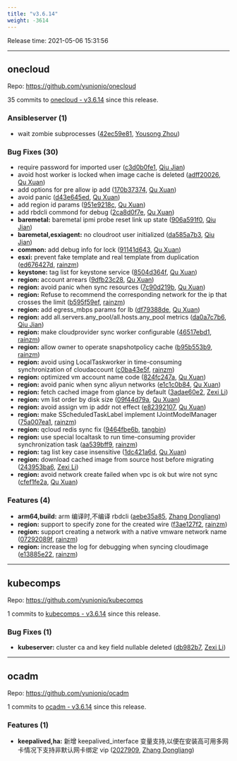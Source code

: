 ```yaml
---
title: "v3.6.14"
weight: -3614
---
```


Release time: 2021-05-06 15:31:56

---
## onecloud

Repo: https://github.com/yunionio/onecloud

35 commits to [onecloud - v3.6.14] since this release.

### Ansibleserver (1)
- wait zombie subprocesses ([42ec59e81](https://github.com/yunionio/onecloud/commit/42ec59e811f3aed55512cf98500cddeaf1825582), [Yousong Zhou](mailto:zhouyousong@yunionyun.com))

### Bug Fixes (30)
- require password for imported user ([c3d0b0fe1](https://github.com/yunionio/onecloud/commit/c3d0b0fe1f9b36263f750f2858810d7e86dd7c23), [Qiu Jian](mailto:qiujian@yunionyun.com))
- avoid host worker is locked when image cache is deleted ([adff20026](https://github.com/yunionio/onecloud/commit/adff20026e462ec246ccc9ac70277dd2bb22ed41), [Qu Xuan](mailto:quxuan@yunionyun.com))
- add options for pre allow ip add ([170b37374](https://github.com/yunionio/onecloud/commit/170b373740df29b8b0c3f572bdf8ad8b1536f6de), [Qu Xuan](mailto:quxuan@yunionyun.com))
- avoid panic ([d43e645ed](https://github.com/yunionio/onecloud/commit/d43e645ed2bf4bc2215a2d4f93a9a8bf05e0ee38), [Qu Xuan](mailto:quxuan@yunionyun.com))
- add region id params ([951e9218c](https://github.com/yunionio/onecloud/commit/951e9218ce445fc92356413b4a057edf7c73da15), [Qu Xuan](mailto:quxuan@yunionyun.com))
- add rbdcli commond for debug ([2ca8d0f7e](https://github.com/yunionio/onecloud/commit/2ca8d0f7e458e35130ba3b5a6c3f766487fc4704), [Qu Xuan](mailto:quxuan@yunionyun.com))
- **baremetal:** baremetal ipmi probe reset link up state ([906a591f0](https://github.com/yunionio/onecloud/commit/906a591f00d91ece351f8282590db952e8fe9aaf), [Qiu Jian](mailto:qiujian@yunionyun.com))
- **baremetal,esxiagent:** no cloudroot user initialized ([da585a7b3](https://github.com/yunionio/onecloud/commit/da585a7b3549f361e179d563db5457a570828e4f), [Qiu Jian](mailto:qiujian@yunionyun.com))
- **common:** add debug info for lock ([91141d643](https://github.com/yunionio/onecloud/commit/91141d64329544105d07b7656dec383ce6cf6e9c), [Qu Xuan](mailto:quxuan@yunionyun.com))
- **esxi:** prevent fake template and real template from duplication ([ed676427d](https://github.com/yunionio/onecloud/commit/ed676427d237002186d0850f6d08fde8b81d3bfb), [rainzm](mailto:mjoycarry@gmail.com))
- **keystone:** tag list for keystone service ([8504d364f](https://github.com/yunionio/onecloud/commit/8504d364ff806b841903ed814616619ea8312337), [Qu Xuan](mailto:quxuan@yunionyun.com))
- **region:** account arrears ([9dfb23c28](https://github.com/yunionio/onecloud/commit/9dfb23c2810e10404837d8088d6e5417502a6590), [Qu Xuan](mailto:quxuan@yunionyun.com))
- **region:** avoid panic when sync resources ([7c90d219b](https://github.com/yunionio/onecloud/commit/7c90d219b30122b07650319981acab78a0f86357), [Qu Xuan](mailto:quxuan@yunionyun.com))
- **region:** Refuse to recommend the corresponding network for the ip that crosses the limit ([b595f59ef](https://github.com/yunionio/onecloud/commit/b595f59ef89c8e4e7370f780abcb1488eb6c097e), [rainzm](mailto:mjoycarry@gmail.com))
- **region:** add egress_mbps params for lb ([df79388de](https://github.com/yunionio/onecloud/commit/df79388ded3ae40d25cb23dfa464d91129a6c5c4), [Qu Xuan](mailto:quxuan@yunionyun.com))
- **region:** add all.servers.any_pool/all.hosts.any_pool metrics ([da0a7c7b6](https://github.com/yunionio/onecloud/commit/da0a7c7b6e885e7d413df704cb55ccfff11504bd), [Qiu Jian](mailto:qiujian@yunionyun.com))
- **region:** make cloudprovider sync worker configurable ([46517ebd1](https://github.com/yunionio/onecloud/commit/46517ebd1396c5dcb8931dd8b721770206d05ced), [rainzm](mailto:mjoycarry@gmail.com))
- **region:** allow owner to operate snapshotpolicy cache ([b95b553b9](https://github.com/yunionio/onecloud/commit/b95b553b9bfb426f478aafe093e1ec69b7f7ec52), [rainzm](mailto:mjoycarry@gmail.com))
- **region:** avoid using LocalTaskworker in time-consuming synchronization of cloudaccount ([c0ba43e5f](https://github.com/yunionio/onecloud/commit/c0ba43e5f13c7dc54a4eb1757f83be4a61ca521f), [rainzm](mailto:mjoycarry@gmail.com))
- **region:** optimized vm account name code ([824fc247a](https://github.com/yunionio/onecloud/commit/824fc247a78dd652cd9d895c4c6143f5c13d31e4), [Qu Xuan](mailto:quxuan@yunionyun.com))
- **region:** avoid panic when sync aliyun networks ([e1c1c0b84](https://github.com/yunionio/onecloud/commit/e1c1c0b842d3700d3556c9d7221852d172febf72), [Qu Xuan](mailto:quxuan@yunionyun.com))
- **region:** fetch cached image from glance by default ([3adae60e2](https://github.com/yunionio/onecloud/commit/3adae60e235fcc798726562c91274e3d2978282e), [Zexi Li](mailto:zexi.li@qq.com))
- **region:** vm list order by disk size ([09f44d79a](https://github.com/yunionio/onecloud/commit/09f44d79a4e65c92b76bb77be7a0adae30130e63), [Qu Xuan](mailto:quxuan@yunionyun.com))
- **region:** avoid assign vm ip addr not effect ([e82392107](https://github.com/yunionio/onecloud/commit/e82392107f1ca40b3e74729f62fc7ef20e127b78), [Qu Xuan](mailto:quxuan@yunionyun.com))
- **region:** make SScheduledTaskLabel implement IJointModelManager ([75a007ea1](https://github.com/yunionio/onecloud/commit/75a007ea1938fa79c0f60b40e6d45b2879b7795b), [rainzm](mailto:mjoycarry@gmail.com))
- **region:** qcloud redis sync fix ([9464fbe6b](https://github.com/yunionio/onecloud/commit/9464fbe6b2e58f65f431cceef4ca1d33c586ef31), [tangbin](mailto:tangbin@yunion.cn))
- **region:** use special localtask to run time-consuming provider synchronization task ([aa539bff9](https://github.com/yunionio/onecloud/commit/aa539bff9e0b15f017b5bafb7d86d27f2337cccb), [rainzm](mailto:mjoycarry@gmail.com))
- **region:** tag list key case insensitive ([1dc421a6d](https://github.com/yunionio/onecloud/commit/1dc421a6dbca6200f22e6785e4bb291c0a9f96ce), [Qu Xuan](mailto:quxuan@yunionyun.com))
- **region:** download cached image from source host before migrating ([243953ba6](https://github.com/yunionio/onecloud/commit/243953ba6a6c29e9b1f997dfe3212d27cbf76e37), [Zexi Li](mailto:zexi.li@qq.com))
- **region:** avoid network create failed when vpc is ok but wire not sync ([cfef1fe2a](https://github.com/yunionio/onecloud/commit/cfef1fe2a3705091aefaa402b35c87d4cc36dfe1), [Qu Xuan](mailto:quxuan@yunionyun.com))

### Features (4)
- **arm64,build:** arm 编译时,不编译 rbdcli ([aebe35a85](https://github.com/yunionio/onecloud/commit/aebe35a8538040937db108f62abf5a21c723dca0), [Zhang Dongliang](mailto:zhangdongliang@yunion.cn))
- **region:** support to specify zone for the created wire ([f3ae127f2](https://github.com/yunionio/onecloud/commit/f3ae127f2caf0d5ea04bc38151a3563895091c81), [rainzm](mailto:mjoycarry@gmail.com))
- **region:** support creating a network with a native vmware network name ([07292089f](https://github.com/yunionio/onecloud/commit/07292089fa2b3ffa7a5089a9819393b7b1c6438a), [rainzm](mailto:mjoycarry@gmail.com))
- **region:** increase the log for debugging when syncing cloudimage ([e13885e22](https://github.com/yunionio/onecloud/commit/e13885e22ba9965aa7b785ef1dd6fa9af4b5099b), [rainzm](mailto:mjoycarry@gmail.com))

[onecloud - v3.6.14]: https://github.com/yunionio/onecloud/compare/v3.6.13...v3.6.14
---
## kubecomps

Repo: https://github.com/yunionio/kubecomps

1 commits to [kubecomps - v3.6.14] since this release.

### Bug Fixes (1)
- **kubeserver:** cluster ca and key field nullable deleted ([db982b7](https://github.com/yunionio/kubecomps/commit/db982b7ef64c426d19398e7f8fd20bdaed597f72), [Zexi Li](mailto:zexi.li@qq.com))

[kubecomps - v3.6.14]: https://github.com/yunionio/kubecomps/compare/v3.6.13...v3.6.14
---
## ocadm

Repo: https://github.com/yunionio/ocadm

1 commits to [ocadm - v3.6.14] since this release.

### Features (1)
- **keepalived,ha:** 新增 keepalived_interface 变量支持,以便在安装高可用多网卡情况下支持非默认网卡绑定 vip ([2027909](https://github.com/yunionio/ocadm/commit/202790933a64eadf487567b6873160e328edb677), [Zhang Dongliang](mailto:zhangdongliang@yunion.cn))

[ocadm - v3.6.14]: https://github.com/yunionio/ocadm/compare/v3.6.13...v3.6.14
